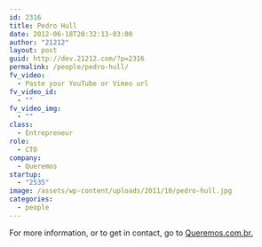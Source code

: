 ```yaml
---
id: 2316
title: Pedro Hull
date: 2012-06-18T20:32:13-03:00
author: "21212"
layout: post
guid: http://dev.21212.com/?p=2316
permalink: /people/pedro-hull/
fv_video:
  - Paste your YouTube or Vimeo url
fv_video_id:
  - ""
fv_video_img:
  - ""
class:
  - Entrepreneur
role:
  - CTO
company:
  - Queremos
startup:
  - "2535"
image: /assets/wp-content/uploads/2011/10/pedro-hull.jpg
categories:
  - people
---
```

For more information, or to get in contact, go to <a href="http://www.queremos.com.br" target="_blank">Queremos.com.br.</a>